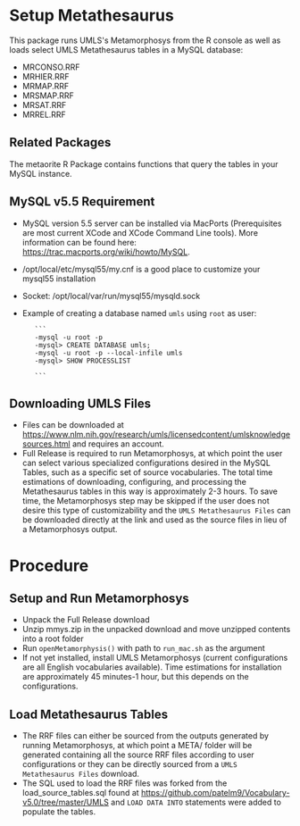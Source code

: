# Setup Metathesaurus  
This package runs UMLS's Metamorphosys from the R console as well as loads select UMLS Metathesaurus tables in a MySQL database:  
* MRCONSO.RRF
* MRHIER.RRF
* MRMAP.RRF
* MRSMAP.RRF
* MRSAT.RRF
* MRREL.RRF  

## Related Packages  
The metaorite R Package contains functions that query the tables in your MySQL instance.  

## MySQL v5.5 Requirement  
* MySQL version 5.5 server can be installed via MacPorts (Prerequisites are most current XCode and XCode Command Line tools). More information can be found here: https://trac.macports.org/wiki/howto/MySQL.  
* /opt/local/etc/mysql55/my.cnf is a good place to customize your mysql55 installation  
* Socket: /opt/local/var/run/mysql55/mysqld.sock  
* Example of creating a database named `umls` using `root` as user:  

         ```
         -mysql -u root -p  
         -mysql> CREATE DATABASE umls;  
         -mysql -u root -p --local-infile umls  
         -mysql> SHOW PROCESSLIST
         
         ```  
         
## Downloading UMLS Files   
* Files can be downloaded at https://www.nlm.nih.gov/research/umls/licensedcontent/umlsknowledgesources.html and requires an account.    
* Full Release is required to run Metamorphosys, at which point the user can select various specialized configurations desired in the MySQL Tables, such as a specific set of source vocabularies. The total time estimations of downloading, configuring, and processing the Metathesaurus tables in this way is approximately 2-3 hours. To save time, the Metamorphosys step may be skipped if the user does not desire this type of customizability and the `UMLS Metathesaurus Files` can be downloaded directly at the link and used as the source files in lieu of a Metamorphosys output.  

# Procedure  
## Setup and Run Metamorphosys  
* Unpack the Full Release download   
* Unzip mmys.zip in the unpacked download and move unzipped contents into a root folder  
* Run `openMetamorphysis()` with path to `run_mac.sh` as the argument  
* If not yet installed, install UMLS Metamorphosys (current configurations are all English vocabularies available). Time estimations for installation are approximately 45 minutes-1 hour, but this depends on the configurations.  

## Load Metathesaurus Tables  
* The RRF files can either be sourced from the outputs generated by running Metamorphosys, at which point a META/ folder will be generated containing all the source RRF files according to user configurations or they can be directly sourced from a `UMLS Metathesaurus Files` download.  
* The SQL used to load the RRF files was forked from the load_source_tables.sql found at https://github.com/patelm9/Vocabulary-v5.0/tree/master/UMLS and `LOAD DATA INTO` statements were added to populate the tables.  

